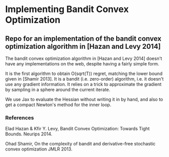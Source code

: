 # Implementing Bandit Convex Optimization
## Repo for an implementation of the bandit convex optimization algorithm in [Hazan and Levy 2014]

The bandit convex optimization algorithm in [Hazan and Levy 2014] doesn't have any implementations
on the web, despite having a fairly simple form.

It is the first algorithm to obtain O(sqrt(T)) regret, matching the lower bound given in
[Shamir 2013]. It is a bandit (i.e. zero-order) algorithm, i.e. it doesn't use any gradient information.
It relies on a trick to approximate the gradient by sampling in a sphere around the
current iterate.

We use Jax to evaluate the Hessian without writing it in by hand, and also to get a compact Newton's
method for the inner loop. 



### References
Elad Hazan & Kfir Y. Levy, Bandit Convex Optimization: Towards Tight Bounds. Neurips 2014.

Ohad Shamir, On the complexity of bandit and derivative-free stochastic convex optimization JMLR 2013.

